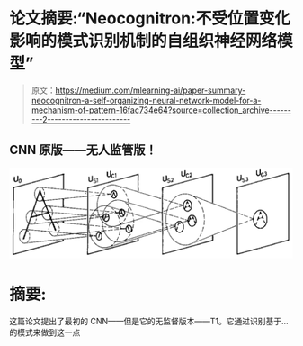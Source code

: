 # 论文摘要:“Neocognitron:不受位置变化影响的模式识别机制的自组织神经网络模型”

> 原文：<https://medium.com/mlearning-ai/paper-summary-neocognitron-a-self-organizing-neural-network-model-for-a-mechanism-of-pattern-16fac734e64?source=collection_archive---------2----------------------->

## CNN 原版——无人监管版！

![](img/6a5bfec1228b8d0e9187ef35fb112c6c.png)

# 摘要:

这篇论文提出了最初的 CNN——但是它的无监督版本——T1。它通过识别基于…的模式来做到这一点